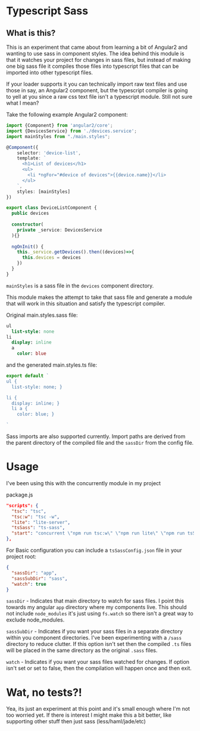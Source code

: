 # Typescript Sass

## What is this?
This is an experiment that came about from learning a bit of Angular2 and wanting to
use sass in component styles. The idea behind this module is that it watches your
project for changes in sass files, but instead of making one big sass file it compiles
those files into typescript files that can be imported into other typescript files.

If your loader supports it you can technically import raw text files and use those
in say, an Angular2 component, but the typescript compiler is going to yell at you
since a raw css text file isn't a typescript module. Still not sure what I mean?

Take the following example Angular2 component:

```typescript
import {Component} from 'angular2/core';
import {DevicesService} from './devices.service';
import mainStyles from "./main.styles";

@Component({
    selector: 'device-list',
    template: `
      <h1>List of devices</h1>
      <ul>
        <li *ngFor="#device of devices">{{device.name}}</li>
      </ul>
    `,
    styles: [mainStyles]
})

export class DeviceListComponent { 
  public devices
  
  constructor(
    private _service: DevicesService
  ){}
  
  ngOnInit() {
    this._service.getDevices().then((devices)=>{
      this.devices = devices
    })
  }
}
```

`mainStyles` is a sass file in the `devices` component directory.

This module makes the attempt to take that sass file and generate a module that
will work in this situation and satisfy the typescript compiler.

Original main.styles.sass file:

```sass
ul
  list-style: none
li
  display: inline
  a 
    color: blue
```

and the generated main.styles.ts file:

```typescript
export default `
ul {
  list-style: none; }

li {
  display: inline; }
  li a {
    color: blue; }

`
```

Sass imports are also supported currently. Import paths are derived from the parent directory
of the compiled file and the `sassDir` from the config file.


# Usage
I've been using this with the concurrently module in my project

package.js

```json
"scripts": {
  "tsc": "tsc",
  "tsc:w": "tsc -w",
  "lite": "lite-server",
  "tsSass": "ts-sass",
  "start": "concurrent \"npm run tsc:w\" \"npm run lite\" \"npm run tsSass\""
},
```

For Basic configuration you can include a `tsSassConfig.json` file in your project root:

```json
{
  "sassDir": "app",
  "sassSubDir": "sass",
  "watch": true
}
```

`sassDir` - Indicates that main directory to watch for sass files. I point this towards
my angular `app` directory where my components live. This should not include `node_modules`
it's just using `fs.watch` so there isn't a great way to exclude node_modules.

`sassSubDir` - Indicates if you want your sass files in a separate directory within
you component directories. I've been experimenting with a `/sass` directory to reduce clutter.
If this option isn't set then the compiled `.ts` files will be placed in the same directory
as the original `.sass` files.

`watch` - Indicates if you want your sass files watched for changes. If option isn't set or
set to false, then the compilation will happen once and then exit.

# Wat, no tests?!
Yea, its just an experiment at this point and it's small enough where I'm not 
too worried yet. If there is interest I might make this a bit better, like supporting
other stuff then just sass (less/haml/jade/etc)
